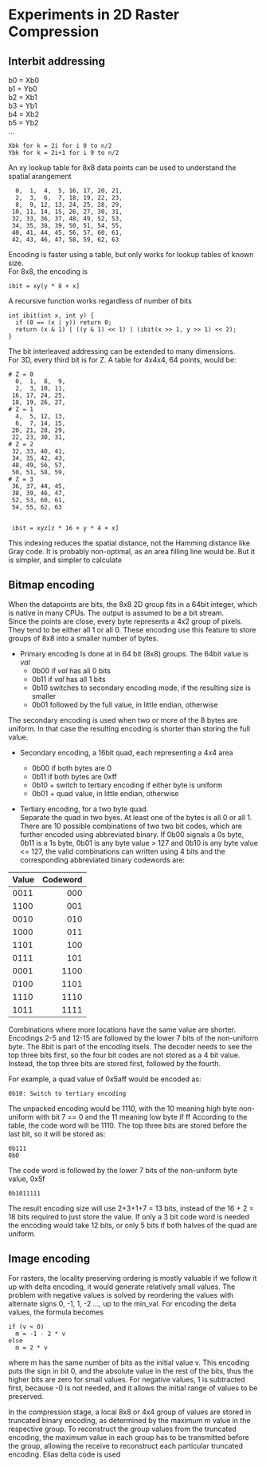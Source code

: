 # Experiments in 2D Raster Compression


## Interbit addressing  
  b0 = Xb0  
  b1 = Yb0  
  b2 = Xb1  
  b3 = Yb1  
  b4 = Xb2  
  b5 = Yb2  
  ...  

    Xbk for k = 2i for i 0 to n/2  
    Ybk for k = 2i+1 for i 9 to n/2

An xy lookup table for 8x8 data points can be used to understand the spatial arangement

```
  0,  1,  4,  5, 16, 17, 20, 21,
  2,  3,  6,  7, 18, 19, 22, 23,
  8,  9, 12, 13, 24, 25, 28, 29,
 10, 11, 14, 15, 26, 27, 30, 31,
 32, 33, 36, 37, 48, 49, 52, 53,
 34, 35, 38, 39, 50, 51, 54, 55,
 40, 41, 44, 45, 56, 57, 60, 61,
 42, 43, 46, 47, 58, 59, 62, 63
```

Encoding is faster using a table, but only works for lookup tables of known size.  
For 8x8, the encoding is

    ibit = xy[y * 8 + x]

A recursive function works regardless of number of bits
```
int ibit(int x, int y) {
  if (0 == (x | y)) return 0;
  return (x & 1) | ((y & 1) << 1) | (ibit(x >> 1, y >> 1) << 2); 
}
```

The bit interleaved addressing can be extended to many dimensions.  
For 3D, every third bit is for Z.  A table for 4x4x4, 64 points, would be:
```
# Z = 0
  0,  1,  8,  9,
  2,  3, 10, 11,
 16, 17, 24, 25,
 18, 19, 26, 27,
# Z = 1
  4,  5, 12, 13,
  6,  7, 14, 15,
 20, 21, 28, 29,
 22, 23, 30, 31,
# Z = 2
 32, 33, 40, 41,
 34, 35, 42, 43,
 48, 49, 56, 57,
 50, 51, 58, 59,
# Z = 3
 36, 37, 44, 45,
 38, 39, 46, 47,
 52, 53, 60, 61,
 54, 55, 62, 63


 ibit = xyz[z * 16 + y * 4 + x]
```

This indexing reduces the spatial distance, not the Hamming distance like Gray code. 
It is probably non-optimal, as an area filling line would be.  But it is simpler, 
and simpler to calculate

## Bitmap encoding

When the datapoints are bits, the 8x8 2D group fits in a 64bit integer, which is native in many CPUs. The output is assumed to be a bit stream.  
Since the points are close, every byte represents a 4x2 group of pixels. They tend to be either all 1 or all 0. 
These encoding use this feature to store groups of 8x8 into a smaller number of bytes.
- Primary encoding
Is done at in 64 bit (8x8) groups. The 64bit value is *val*
  - 0b00 if *val* has all 0 bits
  - 0b11 if *val* has all 1 bits
  - 0b10 switches to secondary encoding mode, if the resulting size is smaller
  - 0b01 followed by the full value, in little endian, otherwise

The secondary encoding is used when two or more of the 8 bytes are uniform. 
In that case the resulting encoding is shorter than storing the full value.

- Secondary encoding, a 16bit quad, each representing a 4x4 area
  - 0b00 if both bytes are 0
  - 0b11 if both bytes are 0xff
  - 0b10 + switch to tertiary encoding if either byte is uniform
  - 0b01 + quad value, in little endian, otherwise

 - Tertiary encoding, for a two byte quad.  
Separate the quad in two byes.  At least one of the bytes is all 0 or all 1. 
There are 10 possible combinations of two two bit codes, which are further encoded using abbreviated binary. 
If 0b00 signals a 0s byte, 0b11 is a 1s byte, 0b01 is any byte value > 127 and 0b10 is any byte value <= 127, the valid combinations can written 
using 4 bits and the corresponding abbreviated binary codewords are:

Value |Codeword|
|----|---:|
|0011| 000|
|1100| 001|
|0010| 010|
|1000| 011|
|1101| 100|
|0111| 101|
|0001|1100|
|0100|1101|
|1110|1110|
|1011|1111|

Combinations where more locations have the same value are shorter.
Encodings 2-5 and 12-15 are followed by the lower 7 bits of the non-uniform byte. The 8bit is part of the encoding itsels.
The decoder needs to see the top three bits first, so the four bit codes are not stored
as a 4 bit value. Instead, the top three bits are stored first, followed by the fourth.  

For example, a quad value of 0x5aff would be encoded as:  

    0b10: Switch to tertiary encoding  
The unpacked encoding would be 1110, with the 10 meaning high byte non-uniform with bit 7 == 0 and the 11 meaning low byte if ff
According to the table, the code word will be 1110. The top three bits 
are stored before the last bit, so it will be stored as:  

    0b111  
    0b0
The code word is followed by the lower 7 bits of the non-uniform byte value, 0x5f

    0b1011111

The result encoding size will use 2+3+1+7 = 13 bits, 
instead of the 16 + 2 = 18 bits required to just store the value. If only a 3 bit code word is needed the encoding would take 12 bits, or only 5 bits if both halves of the quad are uniform.

## Image encoding

For rasters, the locality preserving ordering is mostly valuable if we follow it up 
with delta encoding, it would generate relatively small values.  The problem with negative values is solved by 
reordering the values with alternate signs 0, -1, 1, -2 ..., up to the min_val.
For encoding the delta values, the formula becomes

    if (v < 0)
      m = -1 - 2 * v
    else
      m = 2 * v

where m has the same number of bits as the initial value v.  This encoding puts the sign in
bit 0, and the absolute value in the rest of the bits, thus the higher bits are zero 
for small values. For negative values, 1 is subtracted first, because -0 is not
needed, and it allows the initial range of values to be preserved.

In the compression stage, a local 8x8 or 4x4 group of values are stored in truncated binary encoding, 
as determined by the maximum m value in the respective group. To reconstruct the group values
from the truncated encoding, the maximum value in each group has to be transmitted before the group, allowing the 
receive to reconstruct each particular truncated encoding.  Elias delta code is used 
